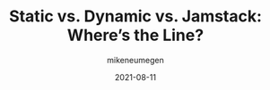 ---
author: mikeneumegen
date: 2021-08-11
permalink: false
publisher: css
tags:
  - comparisons
  - tooling
target_url: https://css-tricks.com/static-vs-dynamic-vs-jamstack-wheres-the-line/
title: "Static vs. Dynamic vs. Jamstack: Where’s the Line?"
---